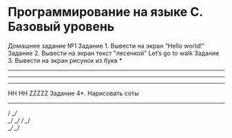 # Программирование на языке С. Базовый уровень

Домашнее задание №1
Задание 1. Вывести на экран “Hello world!”
Задание 2. Вывести на экран текст "лесенкой"
Let’s
go
to walk
Задание 3. Вывести на экран рисунок из букв
*
***
*****
*******
HH HH
ZZZZZ
Задание 4*. Нарисовать соты
__ __
/ \__/ \
\__/ \__/
/ \__/ \
\__/ \__/
